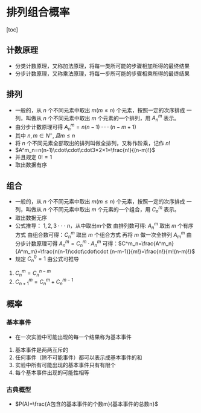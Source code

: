 # 排列组合概率
[toc]
## 计数原理
* 分类计数原理，又称加法原理，将每一类所可能的步骤相加所得的最终结果
* 分步计数原理，又称乘法原理，将每一步所可能的步骤相乘所得的最终结果

## 排列
* 一般的，从 $n$ 个不同元素中取出 $m(m\leq n)$ 个元素，按照一定的次序排成
一列，叫做从 $n$ 个不同元素中取出 $m$ 个元素的一个排列，用 $A^m_n$ 表示。
* 由分步计数原理可得 $A^m_n = n(n-1)\cdot\cdot\cdot(n-m+1)$
* 其中 $n,m\in N^+,且m\leq n$
* 将 $n$ 个不同元素全部取出的排列叫做全排列，又称作阶乘，记作 $n!$
* $A^m_n=n(n-1)\cdot\cdot\cdot3×2×1=\frac{n!}{(n-m)!}$ 
* 并且规定 $0!=1$ 
* 取出数据有序

## 组合
* 一般的，从 $n$ 个不同元素中取出 $m(m\leq n)$ 个元素，按照一定的次序排成
一列，叫做从 $n$ 个不同元素中取出 $m$ 个元素的一个组合，用 $C^m_n$ 表示。
* 取出数据无序 
* 公式推导：
$1,2,3\cdot\cdot\cdot n$，从中取出m个数
由排列数可得: $A^m_n$ 取出 $m$ 个有序方式
由组合数可得：$C^m_n$ 取出 $m$ 个组合方式
再将 $m$ 做一次全排列 $A^m_m$
由分步计数原理可得 $A^m_n=C^m_n\cdot A^m_n$ 
可得：$C^m_n=\frac{A^m_n}{A^m_m}=\frac{n(n-1)\cdot\cdot\cdot (n-m-1)}{m!}=\frac{n!}{m!(n-m)!}$
* 规定 $C^0_n=1$
由公式可推导
1. $C^m_n=C^{n-m}_n$
2. $C^m_{n+1}=C^m_n+C^{m-1}_n$

## 概率
### 基本事件
* 在一次实验中可能出现的每一个结果称为基本事件
1. 基本事件是两两互斥的
2. 任何事件（除不可能事件）都可以表示成基本事件的和
3. 实验中所有可能出现的基本事件只有有限个
4. 每个基本事件出现的可能性相等

### 古典概型
* $P(A)=\frac{A包含的基本事件的个数m}{基本事件的总数n}$
